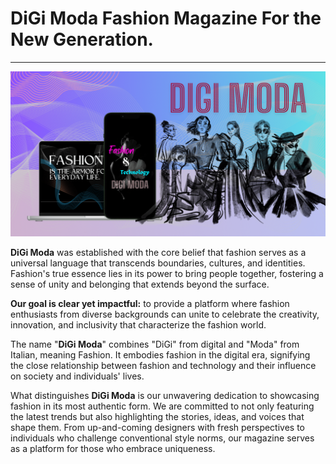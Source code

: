 # **DiGi Moda** Fashion Magazine For the New Generation.

---

![Opengraph Image](/public/opengraph.png)

**DiGi Moda** was established with the core belief that fashion serves as a universal language that transcends boundaries,
cultures, and identities. Fashion's true essence lies in its power to bring people together, fostering a sense of unity and belonging that extends beyond the surface.

**Our goal is clear yet impactful:** to provide a platform where fashion enthusiasts from diverse backgrounds can unite to
celebrate the creativity, innovation, and inclusivity that characterize the fashion world.

The name "**DiGi Moda**" combines "DiGi" from digital and "Moda" from Italian, meaning Fashion.
It embodies fashion in the digital era, signifying the close relationship between fashion and technology and their influence on society and individuals' lives.

What distinguishes **DiGi Moda** is our unwavering dedication to showcasing fashion in its most authentic form. We are committed
to not only featuring the latest trends but also highlighting the stories, ideas, and voices that shape them.
From up-and-coming designers with fresh perspectives to individuals who challenge conventional style norms,
our magazine serves as a platform for those who embrace uniqueness.

<!-- Google tag (gtag.js) -->
<script async src="https://www.googletagmanager.com/gtag/js?id=AW-16773332730">
</script>
<script>
  window.dataLayer = window.dataLayer || [];
  function gtag(){dataLayer.push(arguments);}
  gtag('js', new Date());

  gtag('config', 'AW-16773332730');
</script>